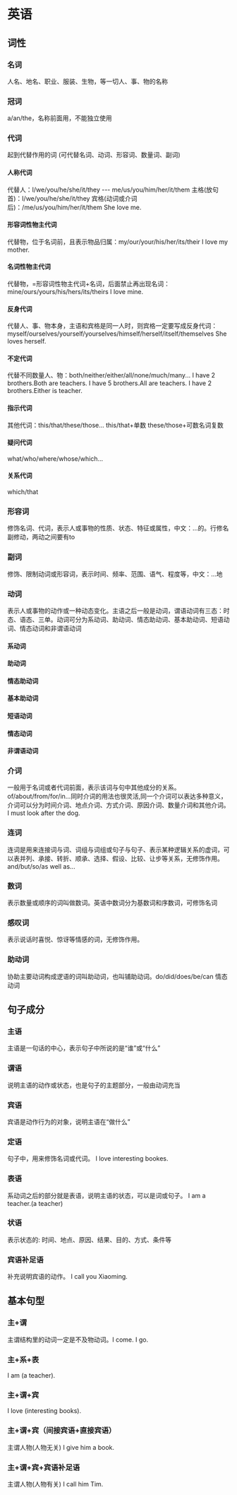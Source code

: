 # 英语

## 词性

### 名词

人名、地名、职业、服装、生物，等一切人、事、物的名称

### 冠词

a/an/the，名称前面用，不能独立使用

### 代词

起到代替作用的词 (可代替名词、动词、形容词、数量词、副词)

#### 人称代词

代替人：I/we/you/he/she/it/they --- me/us/you/him/her/it/them 主格(放句首)：I/we/you/he/she/it/they  ​宾格(动词或介词后)：/me/us/you/him/her/it/them She love me.

#### 形容词性物主代词

代替物，位于名词前，且表示物品归属：my/our/your/his/her/its/their I love my mother.

#### 名词性物主代词

代替物，=形容词性物主代词+名词，后面禁止再出现名词：mine/ours/yours/his/hers/its/theirs I love mine.

#### 反身代词

代替人、事、物本身，主语和宾格是同一人时，则宾格一定要写成反身代词：myself/ourselves/yourself/yourselves/himself/herself/itself/themselves She loves herself.

#### 不定代词

代替不同数量人、物：both/neither/either/all/none/much/many... I have 2 brothers.Both are teachers. I have 5 brothers.All are teachers. I have 2 brothers.Either is teacher.

#### 指示代词

其他代词：this/that/these/those... this/that+单数 these/those+可数名词复数

#### 疑问代词

what/who/where/whose/which...

#### 关系代词

which/that

### 形容词

修饰名词、代词，表示人或事物的性质、状态、特征或属性，中文：...的。行修名副修动，两动之间要有to

### 副词

修饰、限制动词或形容词，表示时间、频率、范围、语气、程度等，中文：...地

### 动词

表示人或事物的动作或一种动态变化。主语之后一般是动词，谓语动词有三态：时态、语态、三单。 ​动词可分为系动词、助动词、情态助动词、基本助动词、短语动词、情态动词和非谓语动词

#### 系动词

#### 助动词

#### 情态助动词

#### 基本助动词

#### 短语动词

#### 情态动词

#### 非谓语动词

### 介词

一般用于名词或者代词前面，表示该词与句中其他成分的关系。of/about/from/for/in... ​同时介词的用法也很灵活,同一个介词可以表达多种意义，介词可以分为时间介词、地点介词、方式介词、原因介词、数量介词和其他介词。 ​I must look after the dog.

### 连词

连词是用来连接词与词、词组与词组或句子与句子、表示某种逻辑关系的虚词，可以表并列、承接、转折、顺承、选择、假设、比较、让步等关系，无修饰作用。and/but/so/as well as...

### 数词

表示数量或顺序的词叫做数词。英语中数词分为基数词和序数词，可修饰名词

### 感叹词

表示说话时喜悦、惊讶等情感的词，无修饰作用。

### 助动词

协助主要动词构成逻语的词叫助动词，也叫铺助动词。do/did/does/be/can 情态动词

## 句子成分

### 主语

主语是一句话的中心，表示句子中所说的是“谁”或“什么”

### 谓语

说明主语的动作或状态，也是句子的主题部分，一般由动词充当

### 宾语

宾语是动作行为的对象，说明主语在“做什么”

### 定语

句子中，用来修饰名词或代词。 I love interesting bookes.

### 表语

系动词之后的部分就是表语，说明主语的状态，可以是词或句子。 I am a teacher.(a teacher)

### 状语

表示状态的: 时间、地点、原因、结果、目的、方式、条件等

### 宾语补足语

补充说明宾语的动作。 I call you Xiaoming.

## 基本句型

### 主+谓

主谓结构里的动词一定是不及物动词。I come. ​I go.

### 主+系+表

I am (a teacher).

### 主+谓+宾

I love (interesting books).

### 主+谓+宾（间接宾语+直接宾语）

主谓人物(人物无关) ​I give him a book.

### 主+谓+宾+宾语补足语

主谓人物(人物有关) ​I call him Tim.
